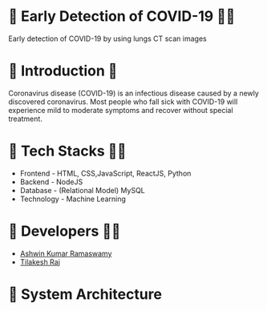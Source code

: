 # 🔰 Early Detection of COVID-19 🦠🦠
Early detection of COVID-19 by using lungs CT scan images

# 🔰 Introduction 🔎
Coronavirus disease (COVID-19) is an infectious disease caused by a newly discovered coronavirus.
Most people who fall sick with COVID-19 will experience mild to moderate symptoms and recover without special treatment.

# 🔰 Tech Stacks 👨‍💻
- Frontend - HTML, CSS,JavaScript, ReactJS, Python
- Backend - NodeJS
- Database - (Relational Model) MySQL
- Technology - Machine Learning 
 
 
# 🔰 Developers 👨‍💻
- [Ashwin Kumar Ramaswamy](https://github.com/Ash515)
- [Tilakesh Raj](https://github.com/thilake)

# 🔰 System Architecture
